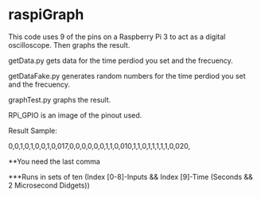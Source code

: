# raspiGraph
This code uses 9 of the pins on a Raspberry Pi 3 to act as a digital oscilloscope.  Then graphs the result.

getData.py gets data for the time perdiod you set and the frecuency.

getDataFake.py generates random numbers for the time perdiod you set and the frecuency.

graphTest.py graphs the result.

RPi_GPIO is an image of the pinout used.

Result Sample:

0,0,1,0,1,0,0,1,0,017,0,0,0,0,0,0,1,1,0,010,1,1,0,1,1,1,1,1,0,020,

**You need the last comma

***Runs in sets of ten (Index [0-8]-Inputs && Index [9]-Time (Seconds && 2 Microsecond Didgets))

